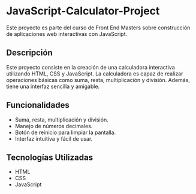 # JavaScript-Calculator-Project
Este proyecto es parte del curso de Front End Masters sobre construcción de aplicaciones web interactivas con JavaScript.

## Descripción

Este proyecto consiste en la creación de una calculadora interactiva utilizando HTML, CSS y JavaScript. La calculadora es capaz de realizar operaciones básicas como suma, resta, multiplicación y división. Además, tiene una interfaz sencilla y amigable.

## Funcionalidades

- Suma, resta, multiplicación y división.
- Manejo de números decimales.
- Botón de reinicio para limpiar la pantalla.
- Interfaz intuitiva y fácil de usar.

## Tecnologías Utilizadas

- HTML
- CSS
- JavaScript

